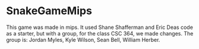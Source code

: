 # SnakeGameMips
This game was made in mips. It used Shane Shafferman and Eric Deas code as a starter, but with a group, for the class CSC 364, we made changes. The group is: Jordan Myles, Kyle Wilson, Sean Bell, William Herber. 
